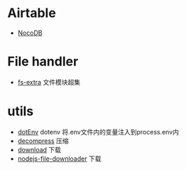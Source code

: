 # Airtable

+ [NocoDB](https://github.com/nocodb/nocodb)

# File handler

+ [fs-extra](https://www.npmjs.com/package/fs-extra) 文件模块超集

# utils

+ [dotEnv](https://github.com/) dotenv 将.env文件内的变量注入到process.env内
+ [decompress](https://www.npmjs.com/package/decompress) 压缩
+ [download](https://www.npmjs.com/package/download) 下载
+ [nodejs-file-downloader](https://www.npmjs.com/package/nodejs-file-downloader) 下载
